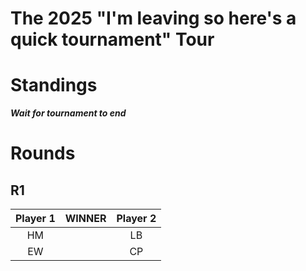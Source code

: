 # The 2025 "I'm leaving so here's a quick tournament" Tour

# Standings
***Wait for tournament to end***

# Rounds

## R1

| **Player 1** | **WINNER** | **Player 2** |
|:---:|:---:|:---:|
| HM |  | LB |
| EW |  | CP |
